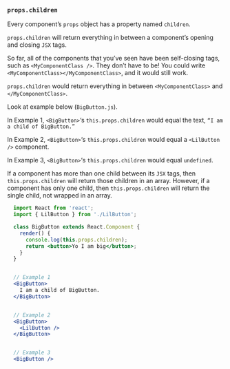 ### `props.children`

Every component’s `props` object has a property named `children`.

`props.children` will return everything in between a component’s opening and closing `JSX` tags.

So far, all of the components that you’ve seen have been self-closing tags, such as `<MyComponentClass />`. 
They don’t have to be! You could write `<MyComponentClass></MyComponentClass>`, and it would still work.

`props.children` would return everything in between `<MyComponentClass>` and `</MyComponentClass>`.

Look at example below (`BigButton.js`). 

In Example 1, `<BigButton>`‘s `this.props.children` would equal the text, `“I am a child of BigButton.”`

In Example 2, `<BigButton>`‘s `this.props.children` would equal a `<LilButton />` component.

In Example 3, `<BigButton>`‘s `this.props.children` would equal `undefined`.

If a component has more than one child between its `JSX` tags, then `this.props.children` will return those children in an array. 
However, if a component has only one child, then `this.props.children` will return the single child, not wrapped in an array.

```jsx 
  import React from 'react';
  import { LilButton } from './LilButton';

  class BigButton extends React.Component {
    render() {
      console.log(this.props.children);
      return <button>Yo I am big</button>;
    }
  }


  // Example 1
  <BigButton>
    I am a child of BigButton.
  </BigButton>


  // Example 2
  <BigButton>
    <LilButton />
  </BigButton>


  // Example 3
  <BigButton />
```